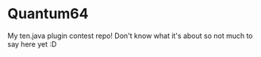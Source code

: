 Quantum64
=========
My ten.java plugin contest repo!  Don't know what it's about so not much to say here yet :D
